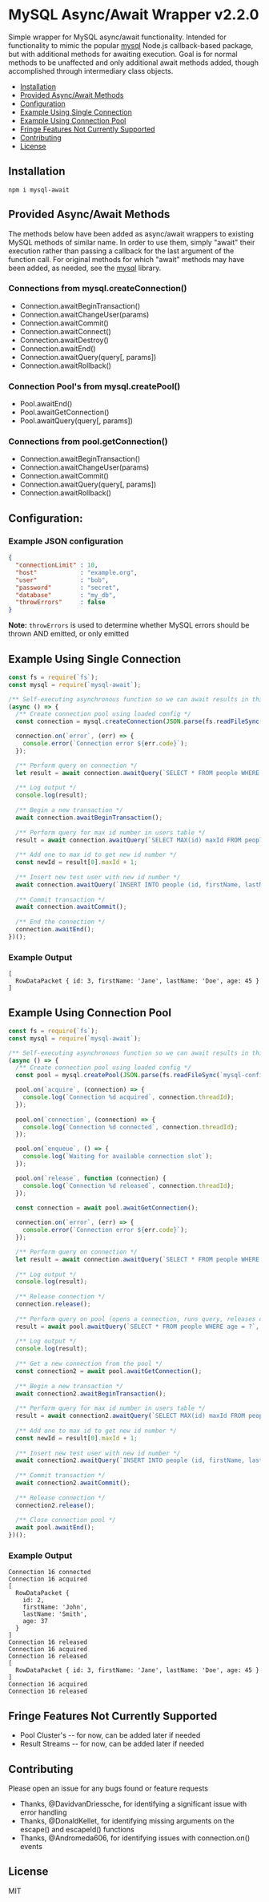 # MySQL Async/Await Wrapper v2.2.0

Simple wrapper for MySQL async/await functionality.  Intended for functionality to mimic the popular [mysql](https://github.com/mysqljs/mysql) Node.js callback-based package, but with additional methods for awaiting execution.  Goal is for normal methods to be unaffected and only additional await methods added, though accomplished through intermediary class objects.

* [Installation](#installation)
* [Provided Async/Await Methods](#provided-asyncawait-methods)
* [Configuration](#configuration)
* [Example Using Single Connection](#example-using-single-connection)
* [Example Using Connection Pool](#example-using-connection-pool)
* [Fringe Features Not Currently Supported](#fringe-features-not-currently-supported)
* [Contributing](#contributing)
* [License](#license)

## Installation

```console
npm i mysql-await
```

## Provided Async/Await Methods

The methods below have been added as async/await wrappers to existing MySQL methods of similar name.  In order to use them, simply "await" their execution rather than passing a callback for the last argument of the function call.  For original methods for which "await" methods may have been added, as needed, see the [mysql](https://github.com/mysqljs/mysql) library.

### Connections from mysql.createConnection()

* Connection.awaitBeginTransaction()
* Connection.awaitChangeUser(params)
* Connection.awaitCommit()
* Connection.awaitConnect()
* Connection.awaitDestroy()
* Connection.awaitEnd()
* Connection.awaitQuery(query[, params])
* Connection.awaitRollback()

### Connection Pool's from mysql.createPool()

* Pool.awaitEnd()
* Pool.awaitGetConnection()
* Pool.awaitQuery(query[, params])

### Connections from pool.getConnection()

* Connection.awaitBeginTransaction()
* Connection.awaitChangeUser(params)
* Connection.awaitCommit()
* Connection.awaitQuery(query[, params])
* Connection.awaitRollback()

## Configuration:

### Example JSON configuration

```json
{
  "connectionLimit" : 10,
  "host"            : "example.org",
  "user"            : "bob",
  "password"        : "secret",
  "database"        : "my_db",
  "throwErrors"     : false
}
```

**Note:** `throwErrors` is used to determine whether MySQL errors should be thrown AND emitted, or only emitted

## Example Using Single Connection

```javascript
const fs = require(`fs`);
const mysql = require(`mysql-await`);

/** Self-executing asynchronous function so we can await results in this example */
(async () => {
  /** Create connection pool using loaded config */
  const connection = mysql.createConnection(JSON.parse(fs.readFileSync(`mysql-config.json`)));

  connection.on(`error`, (err) => {
    console.error(`Connection error ${err.code}`);
  });

  /** Perform query on connection */
  let result = await connection.awaitQuery(`SELECT * FROM people WHERE lastName = ?`, [`Doe`]);
  
  /** Log output */
  console.log(result);
    
  /** Begin a new transaction */
  await connection.awaitBeginTransaction();
  
  /** Perform query for max id number in users table */
  result = await connection.awaitQuery(`SELECT MAX(id) maxId FROM people`);
  
  /** Add one to max id to get new id number */
  const newId = result[0].maxId + 1;
  
  /** Insert new test user with new id number */
  await connection.awaitQuery(`INSERT INTO people (id, firstName, lastName, age) VALUES (?, ?, ?, ?)`, [newId, `Ebenezer`, `Scrooge`, 142]);
  
  /** Commit transaction */
  await connection.awaitCommit();
  
  /** End the connection */
  connection.awaitEnd();
})();

```

### Example Output

```console
[
  RowDataPacket { id: 3, firstName: 'Jane', lastName: 'Doe', age: 45 }
]
```

## Example Using Connection Pool

```javascript
const fs = require(`fs`);
const mysql = require(`mysql-await`);

/** Self-executing asynchronous function so we can await results in this example */
(async () => {
  /** Create connection pool using loaded config */
  const pool = mysql.createPool(JSON.parse(fs.readFileSync(`mysql-config.json`)));

  pool.on(`acquire`, (connection) => {
    console.log(`Connection %d acquired`, connection.threadId);
  });
  
  pool.on(`connection`, (connection) => {
    console.log(`Connection %d connected`, connection.threadId);
  });

  pool.on(`enqueue`, () => {
    console.log(`Waiting for available connection slot`);
  });

  pool.on(`release`, function (connection) {
    console.log(`Connection %d released`, connection.threadId);
  });

  const connection = await pool.awaitGetConnection();
  
  connection.on(`error`, (err) => {
    console.error(`Connection error ${err.code}`);
  });

  /** Perform query on connection */
  let result = await connection.awaitQuery(`SELECT * FROM people WHERE lastName = ?`, [`Smith`]);
  
  /** Log output */
  console.log(result);
  
  /** Release connection */
  connection.release();
    
  /** Perform query on pool (opens a connection, runs query, releases connection) */
  result = await pool.awaitQuery(`SELECT * FROM people WHERE age = ?`, [45]);
  
  /** Log output */
  console.log(result);
  
  /** Get a new connection from the pool */
  const connection2 = await pool.awaitGetConnection();
  
  /** Begin a new transaction */
  await connection2.awaitBeginTransaction();
  
  /** Perform query for max id number in users table */
  result = await connection2.awaitQuery(`SELECT MAX(id) maxId FROM people`);
  
  /** Add one to max id to get new id number */
  const newId = result[0].maxId + 1;
  
  /** Insert new test user with new id number */
  await connection2.awaitQuery(`INSERT INTO people (id, firstName, lastName, age) VALUES (?, ?, ?, ?)`, [newId, `Jacob`, `Marley`, 147]);
  
  /** Commit transaction */
  await connection2.awaitCommit();
  
  /** Release connection */
  connection2.release();
  
  /** Close connection pool */
  await pool.awaitEnd();
})();
```

### Example Output 

```console
Connection 16 connected
Connection 16 acquired
[
  RowDataPacket {
    id: 2,
    firstName: 'John',
    lastName: 'Smith',
    age: 37
  }
]
Connection 16 released
Connection 16 acquired
Connection 16 released
[
  RowDataPacket { id: 3, firstName: 'Jane', lastName: 'Doe', age: 45 }
]
Connection 16 acquired
Connection 16 released
```
  
## Fringe Features Not Currently Supported

* Pool Cluster's -- for now, can be added later if needed
* Result Streams -- for now, can be added later if needed

## Contributing

Please open an issue for any bugs found or feature requests

* Thanks, @DavidvanDriessche, for identifying a significant issue with error handling
* Thanks, @DonaldKellet, for identifying missing arguments on the escape() and escapeId() functions
* Thanks, @Andromeda606, for identifying issues with connection.on() events

## License

MIT
